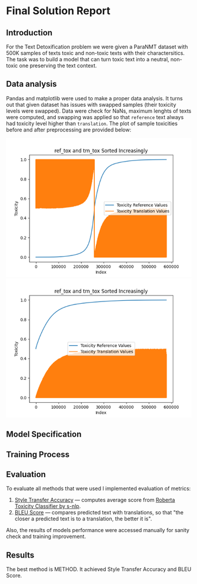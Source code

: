 # Final Solution Report

## Introduction

For the Text Detoxification problem we were given a ParaNMT dataset with 500K samples of texts toxic and non-toxic texts with their charactersitics. The task was to build a model that can turn toxic text into a neutral, non-toxic one preserving the text context.

## Data analysis

Pandas and matplotlib were used to make a proper data analysis. It turns out that given dataset has issues with swapped samples (their toxicity levels were swapped). Data were check for NaNs, maximum lenghts of texts were computed, and swapping was applied so that `reference` text always had toxicity level higher than `translation`. The plot of sample toxicities before and after preprocessing are provided below:

![](./figures/toxicities_before.png)
![](./figures/toxicities_after.png)

## Model Specification



## Training Process



## Evaluation

To evaluate all methods that were used I implemented evaluation of metrics:

1. [Style Transfer Accuracy](https://github.com/s-nlp/detox/blob/0ebaeab817957bb5463819bec7fa4ed3de9a26ee/emnlp2021/metric/metric.py#L27) — computes average score from [Roberta Toxicity Classifier by s-nlp](https://huggingface.co/s-nlp/roberta_toxicity_classifier).
2. [BLEU Score](https://huggingface.co/spaces/evaluate-metric/bleu) — compares predicted text with translations, so that "the closer a predicted text is to a translation, the better it is".

Also, the results of models performance were accessed manually for sanity check and training improvement.

## Results

The best method is METHOD. It achieved Style Transfer Accuracy and BLEU Score.